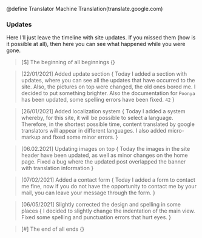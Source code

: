 @define Translator Machine Translation(translate.google.com)

### Updates
Here I'll just leave the timeline with site updates. If you missed them (how is it possible at all), then here you can see what happened while you were gone.

> [$] The beginning of all beginnings {}

> [22/01/2021] Added update section {
    Today I added a section with updates, where you can see all the updates that have occurred to the site. Also, the pictures on top were changed, the old ones bored me. I decided to put something brighter. Also the documentation for `Poonya` has been updated, some spelling errors have been fixed. `42`
}

> [26/01/2021] Added localization system {
    Today I added a system whereby, for this site, it will be possible to select a language. Therefore, in the shortest possible time, content translated by google translators will appear in different languages. I also added micro-markup and fixed some minor errors.
}

> [06.02.2021] Updating images on top {
    Today the images in the site header have been updated, as well as minor changes on the home page. Fixed a bug where the updated post overlapped the banner with translation information
}

> [07/02/2021] Added a contact form {
    Today I added a form to contact me fine, now if you do not have the opportunity to contact me by your mail, you can leave your message through the form.
}

> [06/05/2021] Slightly corrected the design and spelling in some places {
    I decided to slightly change the indentation of the main view. Fixed some spelling and punctuation errors that hurt eyes.
}

> [#] The end of all ends {}
